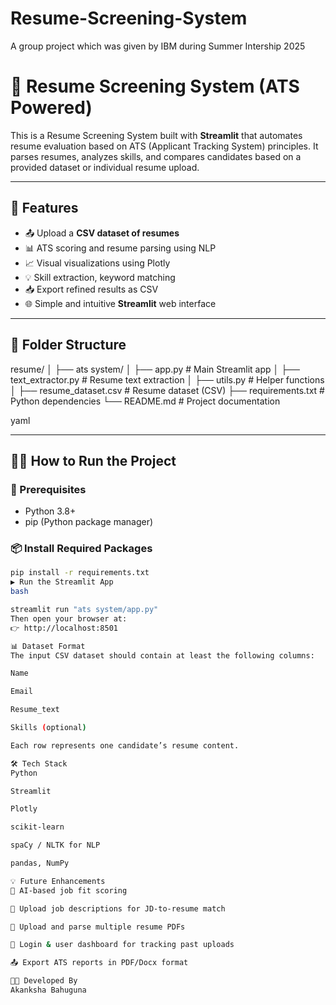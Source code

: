# Resume-Screening-System
A group project which was given by IBM during Summer Intership 2025

# 📄 Resume Screening System (ATS Powered)

This is a Resume Screening System built with **Streamlit** that automates resume evaluation based on ATS (Applicant Tracking System) principles. It parses resumes, analyzes skills, and compares candidates based on a provided dataset or individual resume upload.

---

## 🚀 Features

- 📤 Upload a **CSV dataset of resumes**
- 📊 ATS scoring and resume parsing using NLP
- 📈 Visual visualizations using Plotly
- 💡 Skill extraction, keyword matching
- 📥 Export refined results as CSV
- 🌐 Simple and intuitive **Streamlit** web interface

---

## 📂 Folder Structure
resume/
│
├── ats system/
│ ├── app.py # Main Streamlit app
│ ├── text_extractor.py # Resume text extraction
│ ├── utils.py # Helper functions
│
├── resume_dataset.csv # Resume dataset (CSV)
├── requirements.txt # Python dependencies
└── README.md # Project documentation

yaml


---

## 🧑‍💻 How to Run the Project

### 🔧 Prerequisites

- Python 3.8+
- pip (Python package manager)

### 📦 Install Required Packages

```bash
pip install -r requirements.txt
▶️ Run the Streamlit App
bash

streamlit run "ats system/app.py"
Then open your browser at:
👉 http://localhost:8501

📊 Dataset Format
The input CSV dataset should contain at least the following columns:

Name

Email

Resume_text

Skills (optional)

Each row represents one candidate’s resume content.

🛠 Tech Stack
Python

Streamlit

Plotly

scikit-learn

spaCy / NLTK for NLP

pandas, NumPy

💡 Future Enhancements
🧠 AI-based job fit scoring

📄 Upload job descriptions for JD-to-resume match

📎 Upload and parse multiple resume PDFs

🔐 Login & user dashboard for tracking past uploads

📤 Export ATS reports in PDF/Docx format

🧑‍🎓 Developed By
Akanksha Bahuguna




